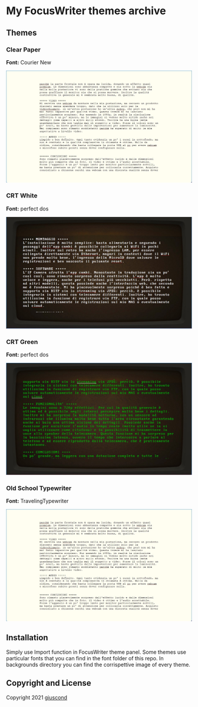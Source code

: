# My FocusWriter themes archive

## Themes
### Clear Paper
**Font:** Courier New

![Clean Paper](/img/clear_paper.jpg)


### CRT White
**Font:** perfect dos 

![CRT White](/img/crt_white.jpg)

### CRT Green
**Font:** perfect dos

![CRT White](/img/crt_green.jpg)

### Old School Typewriter
**Font:** TravelingTypewriter

![Clean Paper](/img/clear_paper.jpg)


## Installation
Simply use Import function in FocusWriter theme panel.
Some themes use particular fonts that you can find in the font folder of this repo.
In backgrounds directory you can find the corrispettive image of every theme.

## Copyright and License
Copyright 2021 [giuscond](https:/giuscond.com)
